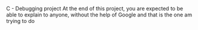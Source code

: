 C - Debugging project
At the end of this project, you are expected to be able to explain to anyone, without the help of Google
and that is the one am trying to do
